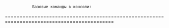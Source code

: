 				Базовые команды в консоли:
===========================================================================================
